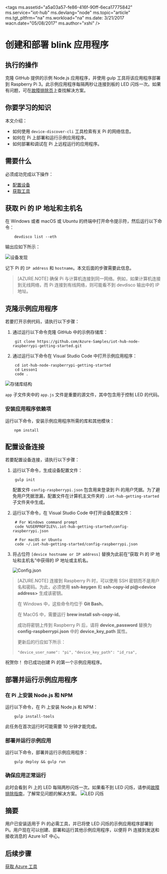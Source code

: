 <properties
    pageTitle="创建和部署 blink 应用程序 | Azure"
    description="克隆 GitHub 提供的示例 Node.js 应用程序，并使用 gulp 将此应用程序部署到 Raspberry Pi 3 开发板。此示例应用程序每隔两秒让连接到板的 LED 闪烁一次。"
    services="iot-hub"
    documentationcenter=""
    author="shizn"
    manager="timlt"
    tags=""
    keywords="raspberry pi led 闪烁, 使用 raspberry pi 的闪烁 led" />
<tags
    ms.assetid="a5a03a57-fe86-416f-90ff-6eca17775842"
    ms.service="iot-hub"
    ms.devlang="node"
    ms.topic="article"
    ms.tgt_pltfrm="na"
    ms.workload="na"
    ms.date: 3/21/2017
    wacn.date="05/08/2017"
    ms.author="xshi" />  


# 创建和部署 blink 应用程序
## 执行的操作
克隆 GitHub 提供的示例 Node.js 应用程序，并使用 gulp 工具将该应用程序部署到 Raspberry Pi 3。此示例应用程序每隔两秒让连接到板的 LED 闪烁一次。如果有问题，可在[故障排除页](/documentation/articles/iot-hub-raspberry-pi-kit-node-troubleshooting/)上查找解决方案。

## 你要学习的知识
本文介绍：

* 如何使用 `device-discover-cli` 工具检索有关 Pi 的网络信息。
* 如何在 Pi 上部署和运行示例应用程序。
* 如何部署和调试在 Pi 上远程运行的应用程序。

## 需要什么
必须成功完成以下操作：

* [配置设备](/documentation/articles/iot-hub-raspberry-pi-kit-node-lesson1-configure-your-device/)
* [获取工具](/documentation/articles/iot-hub-raspberry-pi-kit-node-lesson1-get-the-tools-win32/)

## 获取 Pi 的 IP 地址和主机名
在 Windows 或者 macOS 或 Ubuntu 的终端中打开命令提示符，然后运行以下命令：

        devdisco list --eth

输出应如下所示：

![设备发现](./media/iot-hub-raspberry-pi-lessons/lesson1/device_discovery.png)  


记下 Pi 的 `IP address` 和 `hostname`。本文后面的步骤需要此信息。

> [AZURE.NOTE] 确保 Pi 与计算机连接到同一网络。例如，如果计算机连接到无线网络，而 Pi 连接到有线网络，则可能看不到 devdisco 输出中的 IP 地址。
> 
> 

## 克隆示例应用程序
若要打开示例代码，请执行以下步骤：

1. 通过运行以下命令克隆 GitHub 中的示例存储库：
   
        git clone https://github.com/Azure-Samples/iot-hub-node-raspberrypi-getting-started.git

2. 通过运行以下命令在 Visual Studio Code 中打开示例应用程序：
   

        cd iot-hub-node-raspberrypi-getting-started
        cd Lesson1
        code .


![存储库结构](./media/iot-hub-raspberry-pi-lessons/lesson1/vscode-blink-mac.png)  


`app` 子文件夹中的 `app.js` 文件是重要的源文件，其中包含用于控制 LED 的代码。

### 安装应用程序依赖项
运行以下命令，安装示例应用程序所需的库和其他模块：


        npm install


## 配置设备连接
若要配置设备连接，请执行以下步骤：

1. 运行以下命令，生成设备配置文件：
   
        gulp init
   
    配置文件 `config-raspberrypi.json` 包含用来登录到 Pi 的用户凭据。为了避免用户凭据泄漏，配置文件在计算机主文件夹的 `.iot-hub-getting-started` 子文件夹中生成。
    
2. 运行以下命令，在 Visual Studio Code 中打开设备配置文件：
   

        # For Windows command prompt
        code %USERPROFILE%\.iot-hub-getting-started\config-raspberrypi.json
       
        # For macOS or Ubuntu
        code ~/.iot-hub-getting-started/config-raspberrypi.json
    
3. 将占位符 `[device hostname or IP address]` 替换为此前在“获取 Pi 的 IP 地址和主机名”中获得的 IP 地址或主机名。
   
    ![Config.json](./media/iot-hub-raspberry-pi-lessons/lesson1/vscode-config-mac.png)  


> [AZURE.NOTE]
连接到 Raspberry Pi 时，可以使用 SSH 密钥而不是用户名和密码。为此，必须使用 **ssh-keygen** 和 **ssh-copy-id pi@\<device address\>** 生成该密钥。
>
> 在 Windows 中，这些命令均位于 **Git Bash**。
>
> 在 MacOS 中，需要运行 **brew install ssh-copy-id**。
>
> 成功将密钥上传到 Raspberry Pi 后，请将 **device\_password** 替换为 **config-raspberrypi.json** 中的 **device\_key\_path** 属性。
>
> 更新后的行应如下所示：
> 
>`"device_user_name": "pi",`
>`"device_key_path": "id_rsa",`
> 

祝贺你！ 你已成功创建 Pi 的第一个示例应用程序。

## 部署并运行示例应用程序
### 在 Pi 上安装 Node.js 和 NPM
运行以下命令，在 Pi 上安装 Node.js 和 NPM：


        gulp install-tools


此任务在首次运行时可能需要 10 分钟才能完成。

### 部署并运行示例应用
运行以下命令，部署并运行示例应用程序：


        gulp deploy && gulp run


### 确保应用正常运行
此时会看到 Pi 上的 LED 每隔两秒闪烁一次。如果看不到 LED 闪烁，请参阅[故障排除指南](/documentation/articles/iot-hub-raspberry-pi-kit-node-troubleshooting/)，了解常见问题的解决方案。
![LED 闪烁](./media/iot-hub-raspberry-pi-lessons/lesson1/led_blinking.jpg)

## 摘要
用户已安装适用于 Pi 的必需工具，并已将使 LED 闪烁的示例应用程序部署到 Pi。用户现在可以创建、部署和运行其他示例应用程序，以便将 Pi 连接到发送和接收消息的 Azure IoT 中心。

## 后续步骤
[获取 Azure 工具](/documentation/articles/iot-hub-raspberry-pi-kit-node-lesson2-get-azure-tools-win32/)

<!---HONumber=Mooncake_0109_2017-->
<!--Update_Description: add AZURE.NOTE of connecting to Raspberry Pi using SSH instead of username and password-->